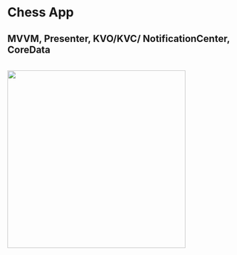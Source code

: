 # Chess App

## MVVM, Presenter, KVO/KVC/ NotificationCenter, CoreData

<br>
<img height="400" src="media/chessApp.gif">
<br>